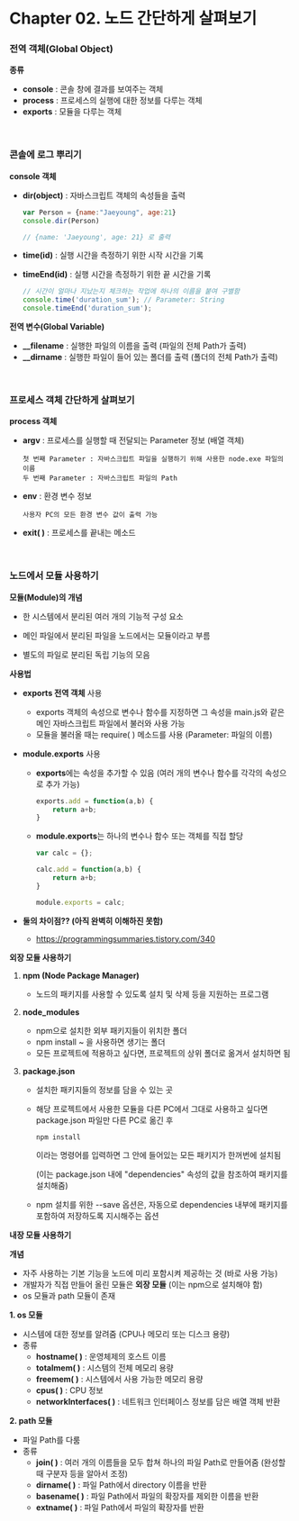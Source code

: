 # Chapter 02. 노드 간단하게 살펴보기

### 전역 객체(Global Object)

**종류**

- **console** : 콘솔 창에 결과를 보여주는 객체
- **process** : 프로세스의 실행에 대한 정보를 다루는 객체
- **exports** : 모듈을 다루는 객체

<br/>

### 콘솔에 로그 뿌리기

**console 객체**

  - **dir(object)** : 자바스크립트 객체의 속성들을 출력

    ```javascript
    var Person = {name:"Jaeyoung", age:21}
    console.dir(Person)
    
    // {name: 'Jaeyoung', age: 21} 로 출력
    ```

  - **time(id)** : 실행 시간을 측정하기 위한 시작 시간을 기록

  - **timeEnd(id)** : 실행 시간을 측정하기 위한 끝 시간을 기록

    ```javascript
    // 시간이 얼마나 지났는지 체크하는 작업에 하나의 이름을 붙여 구별함
    console.time('duration_sum'); // Parameter: String
    console.timeEnd('duration_sum');
    ```

**전역 변수(Global Variable)**

- **__filename** : 실행한 파일의 이름을 출력 (파일의 전체 Path가 출력)
- **__dirname** : 실행한 파일이 들어 있는 폴더를 출력 (폴더의 전체 Path가 출력)

<br/>

### 프로세스 객체 간단하게 살펴보기

**process 객체**

- **argv** : 프로세스를 실행할 때 전달되는 Parameter 정보 (배열 객체)

  ```
  첫 번째 Parameter : 자바스크립트 파일을 실행하기 위해 사용한 node.exe 파일의 이름
  두 번째 Parameter : 자바스크립트 파일의 Path
  ```

- **env** : 환경 변수 정보

  ```
  사용자 PC의 모든 환경 변수 값이 출력 가능
  ```

- **exit( )** : 프로세스를 끝내는 메소드

<br/>

### 노드에서 모듈 사용하기

**모듈(Module)의 개념**

- 한 시스템에서 분리된 여러 개의 기능적 구성 요소

- 메인 파일에서 분리된 파일을 노드에서는 모듈이라고 부름
- 별도의 파일로 분리된 독립 기능의 모음

**사용법**

- **exports 전역 객체** 사용

  - exports 객체의 속성으로 변수나 함수를 지정하면 그 속성을 main.js와 같은 메인 자바스크립트 파일에서 불러와 사용 가능
  - 모듈을 불러올 때는 require( ) 메소드를 사용 (Parameter: 파일의 이름)

- **module.exports** 사용

  - **exports**에는 속성을 추가할 수 있음 (여러 개의 변수나 함수를 각각의 속성으로 추가 가능)

    ```javascript
    exports.add = function(a,b) {
    	return a+b;
    }
    ```

  - **module.exports**는 하나의 변수나 함수 또는 객체를 직접 할당

    ```javascript
    var calc = {};
    
    calc.add = function(a,b) {
    	return a+b;
    }
    
    module.exports = calc;
    ```

- **둘의 차이점?? (아직 완벽히 이해하진 못함)**

  - https://programmingsummaries.tistory.com/340

**외장 모듈 사용하기**

1. **npm (Node Package Manager)**

   - 노드의 패키지를 사용할 수 있도록 설치 및 삭제 등을 지원하는 프로그램

2. **node_modules**

   - npm으로 설치한 외부 패키지들이 위치한 폴더
   - npm install ~ 을 사용하면 생기는 폴더
   - 모든 프로젝트에 적용하고 싶다면, 프로젝트의 상위 폴더로 옮겨서 설치하면 됨

3. **package.json**

   - 설치한 패키지들의 정보를 담을 수 있는 곳

   - 해당 프로젝트에서 사용한 모듈을 다른 PC에서 그대로 사용하고 싶다면 package.json 파일만 다른 PC로 옮긴 후

     ```
     npm install
     ```

     이라는 명령어를 입력하면 그 안에 들어있는 모든 패키지가 한꺼번에 설치됨

     (이는 package.json 내에 "dependencies" 속성의 값을 참조하여 패키지를 설치해줌)

   - npm 설치를 위한 --save 옵션은, 자동으로 dependencies 내부에 패키지를 포함하여 저장하도록 지시해주는 옵션

**내장 모듈 사용하기**

**개념**

- 자주 사용하는 기본 기능을 노드에 미리 포함시켜 제공하는 것 (바로 사용 가능)
- 개발자가 직접 만들어 올린 모듈은 **외장 모듈** (이는 npm으로 설치해야 함)
- os 모듈과 path 모듈이 존재

**1. os 모듈**

- 시스템에 대한 정보를 알려줌 (CPU나 메모리 또는 디스크 용량)
- 종류
  - **hostname( )** : 운영체제의 호스트 이름
  - **totalmem( )** : 시스템의 전체 메모리 용량
  - **freemem( )** : 시스템에서 사용 가능한 메모리 용량
  - **cpus( )** : CPU 정보
  - **networkInterfaces( )** : 네트워크 인터페이스 정보를 담은 배열 객체 반환

**2. path 모듈**

- 파일 Path를 다룸
- 종류
  - **join( )** : 여러 개의 이름들을 모두 합쳐 하나의 파일 Path로 만들어줌 (완성할 때 구분자 등을 알아서 조정)
  - **dirname( )** : 파일 Path에서 directory 이름을 반환
  - **basename( )** : 파일 Path에서 파일의 확장자를 제외한 이름을 반환
  - **extname( )** : 파일 Path에서 파일의 확장자를 반환